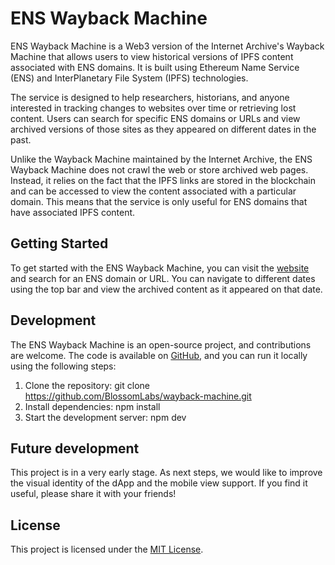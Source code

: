 # ENS Wayback Machine

ENS Wayback Machine is a Web3 version of the Internet Archive's Wayback Machine that allows users to view historical versions of IPFS content associated with ENS domains. It is built using Ethereum Name Service (ENS) and InterPlanetary File System (IPFS) technologies.

The service is designed to help researchers, historians, and anyone interested in tracking changes to websites over time or retrieving lost content. Users can search for specific ENS domains or URLs and view archived versions of those sites as they appeared on different dates in the past.

Unlike the Wayback Machine maintained by the Internet Archive, the ENS Wayback Machine does not crawl the web or store archived web pages. Instead, it relies on the fact that the IPFS links are stored in the blockchain and can be accessed to view the content associated with a particular domain. This means that the service is only useful for ENS domains that have associated IPFS content.

## Getting Started

To get started with the ENS Wayback Machine, you can visit the [website](https://wayback-machine.eth.limo) and search for an ENS domain or URL. You can navigate to different dates using the top bar and view the archived content as it appeared on that date.

## Development

The ENS Wayback Machine is an open-source project, and contributions are welcome. The code is available on [GitHub](https://github.com/BlossomLabs/wayback-machine), and you can run it locally using the following steps:

 1. Clone the repository: git clone https://github.com/BlossomLabs/wayback-machine.git
 2. Install dependencies: npm install
 3. Start the development server: npm dev

## Future development

This project is in a very early stage. As next steps, we would like to improve the visual identity of the dApp and the mobile view support. If you find it useful, please share it with your friends!

## License

This project is licensed under the [MIT License](LICENSE).
